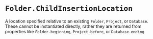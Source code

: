 # `Folder.ChildInsertionLocation`

A location specified relative to an existing `Folder`, `Project`, or `Database`. These cannot be instantiated directly, rather they are returned from properties like `Folder.beginning`, `Project.before`, or `Database.ending`.   
  

